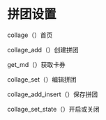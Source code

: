 # 拼团设置

collage（）首页

collage_add（）创建拼团

get_md（）获取卡券

collage_set（）编辑拼团

collage_add_insert（）保存拼团

collage_set_state（）开启或关闭



